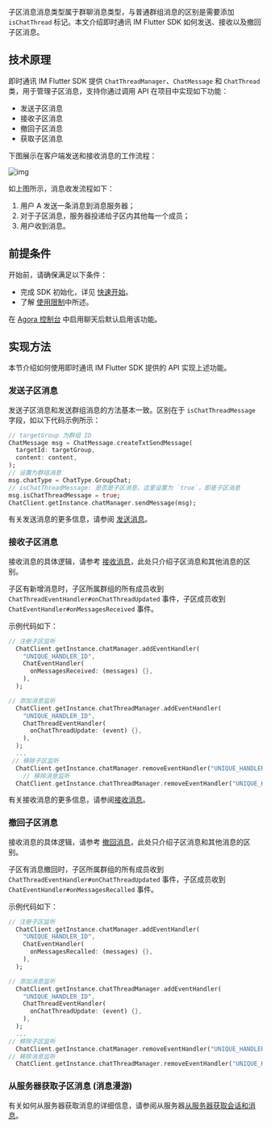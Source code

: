 子区消息消息类型属于群聊消息类型，与普通群组消息的区别是需要添加 `isChatThread` 标记。本文介绍即时通讯 IM Flutter SDK 如何发送、接收以及撤回子区消息。

## 技术原理

即时通讯 IM Flutter SDK 提供 `ChatThreadManager`、`ChatMessage` 和 `ChatThread` 类，用于管理子区消息，支持你通过调用 API 在项目中实现如下功能：

- 发送子区消息
- 接收子区消息
- 撤回子区消息
- 获取子区消息

下图展示在客户端发送和接收消息的工作流程：

![img](https://web-cdn.agora.io/docs-files/1636443945728)

如上图所示，消息收发流程如下：

1. 用户 A 发送一条消息到消息服务器；
2. 对于子区消息，服务器投递给子区内其他每一个成员；
3. 用户收到消息。

## 前提条件

开始前，请确保满足以下条件：

- 完成 SDK 初始化，详见 [快速开始](./agora_chat_get_started_flutter)。
- 了解 [使用限制](./agora_chat_limitation)中所述。

在 [Agora 控制台](https://console.agora.io/) 中启用聊天后默认启用该功能。

## 实现方法

本节介绍如何使用即时通讯 IM Flutter SDK 提供的 API 实现上述功能。

### 发送子区消息

发送子区消息和发送群组消息的方法基本一致。区别在于 `isChatThreadMessage` 字段，如以下代码示例所示：

```dart
// targetGroup 为群组 ID
ChatMessage msg = ChatMessage.createTxtSendMessage(
  targetId: targetGroup,
  content: content,
);
// 设置为群组消息
msg.chatType = ChatType.GroupChat;
// isChatThreadMessage: 是否是子区消息，这里设置为 `true`，即是子区消息
msg.isChatThreadMessage = true;
ChatClient.getInstance.chatManager.sendMessage(msg);
```

有关发送消息的更多信息，请参阅 [发送消息](./agora_chat_send_receive_message_flutter#发送消息)。

### 接收子区消息

接收消息的具体逻辑，请参考 [接收消息](./agora_chat_send_receive_message_flutter#接收消息)，此处只介绍子区消息和其他消息的区别。

子区有新增消息时，子区所属群组的所有成员收到 `ChatThreadEventHandler#onChatThreadUpdated` 事件，子区成员收到 `ChatEventHandler#onMessagesReceived` 事件。

示例代码如下：

```dart
// 注册子区监听
  ChatClient.getInstance.chatManager.addEventHandler(
    "UNIQUE_HANDLER_ID",
    ChatEventHandler(
      onMessagesReceived: (messages) {},
    ),
  );

// 添加消息监听
  ChatClient.getInstance.chatThreadManager.addEventHandler(
    "UNIQUE_HANDLER_ID",
    ChatThreadEventHandler(
      onChatThreadUpdate: (event) {},
    ),
  );
  ...
 // 移除子区监听
  ChatClient.getInstance.chatManager.removeEventHandler("UNIQUE_HANDLER_ID");
    // 移除消息监听
  ChatClient.getInstance.chatThreadManager.removeEventHandler("UNIQUE_HANDLER_ID");
```

有关接收消息的更多信息，请参阅[接收消息](./agora_chat_send_receive_message_flutter#接收消息)。

### 撤回子区消息

接收消息的具体逻辑，请参考 [撤回消息](./agora_chat_send_receive_message_flutter#撤回消息)，此处只介绍子区消息和其他消息的区别。

子区有消息撤回时，子区所属群组的所有成员收到 `ChatThreadEventHandler#onChatThreadUpdated` 事件，子区成员收到 `ChatEventHandler#onMessagesRecalled` 事件。

示例代码如下：

```dart
// 注册子区监听
  ChatClient.getInstance.chatManager.addEventHandler(
    "UNIQUE_HANDLER_ID",
    ChatEventHandler(
      onMessagesRecalled: (messages) {},
    ),
  );

// 添加消息监听
  ChatClient.getInstance.chatThreadManager.addEventHandler(
    "UNIQUE_HANDLER_ID",
    ChatThreadEventHandler(
      onChatThreadUpdate: (event) {},
    ),
  );
  ...
// 移除子区监听
  ChatClient.getInstance.chatManager.removeEventHandler("UNIQUE_HANDLER_ID");
// 移除消息监听
  ChatClient.getInstance.chatThreadManager.removeEventHandler("UNIQUE_HANDLER_ID");
```

### 从服务器获取子区消息 (消息漫游)

有关如何从服务器获取消息的详细信息，请参阅从服务器[从服务器获取会话和消息](./agora_chat_retrieve_message_flutter)。